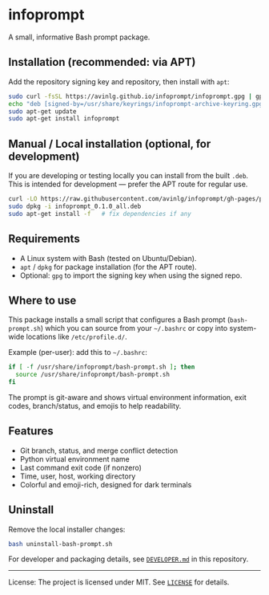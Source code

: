 # infoprompt

 A small, informative Bash prompt package.

## Installation (recommended: via APT)

Add the repository signing key and repository, then install with `apt`:

```bash
sudo curl -fsSL https://avinlg.github.io/infoprompt/infoprompt.gpg | gpg --dearmor -o /usr/share/keyrings/infoprompt-archive-keyring.gpg
echo "deb [signed-by=/usr/share/keyrings/infoprompt-archive-keyring.gpg] https://avinlg.github.io/infoprompt stable main" | sudo tee /etc/apt/sources.list.d/infoprompt.list
sudo apt-get update
sudo apt-get install infoprompt
```

## Manual / Local installation (optional, for development)

If you are developing or testing locally you can install from the built `.deb`. This is intended for development — prefer the APT route for regular use.

```bash
curl -LO https://raw.githubusercontent.com/avinlg/infoprompt/gh-pages/pool/main/i/infoprompt/infoprompt_0.1.0_all.deb
sudo dpkg -i infoprompt_0.1.0_all.deb
sudo apt-get install -f   # fix dependencies if any
```

## Requirements

- A Linux system with Bash (tested on Ubuntu/Debian).
- `apt` / `dpkg` for package installation (for the APT route).
- Optional: `gpg` to import the signing key when using the signed repo.

## Where to use

This package installs a small script that configures a Bash prompt (`bash-prompt.sh`) which you can source from your `~/.bashrc` or copy into system-wide locations like `/etc/profile.d/`.

Example (per-user): add this to `~/.bashrc`:

```bash
if [ -f /usr/share/infoprompt/bash-prompt.sh ]; then
  source /usr/share/infoprompt/bash-prompt.sh
fi
```

The prompt is git-aware and shows virtual environment information, exit codes, branch/status, and emojis to help readability.

## Features
- Git branch, status, and merge conflict detection
- Python virtual environment name
- Last command exit code (if nonzero)
- Time, user, host, working directory
- Colorful and emoji-rich, designed for dark terminals

## Uninstall
Remove the local installer changes:

```sh
bash uninstall-bash-prompt.sh
```

For developer and packaging details, see [`DEVELOPER.md`](./DEVELOPER.md) in this repository.

---

License: The project is licensed under MIT. See [`LICENSE`](LICENSE) for details.
